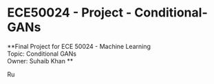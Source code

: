 # ECE50024 - Project - Conditional-GANs
**Final Project for ECE 50024 - Machine Learning  
Topic: Conditional GANs  
Owner: Suhaib Khan **

Ru
